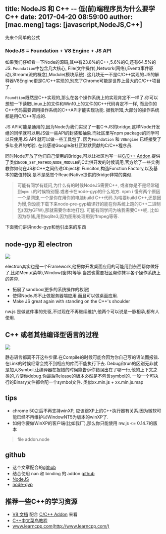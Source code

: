 title: NodeJS 和 C++ -- 低(前)端程序员为什么要学C++
date: 2017-04-20 08:59:00
author: [mac.meng]
tags: [javascript,NodeJS,C++]
---

先来个简单的公式

### NodeJS = Foundation + V8 Engine + JS API

如果我们仔细看一下Node的源码,其中有23.8%的C++,5.6%的C,还有64.5%的JS.
`Foundation`中包含几大核心, File(文件操作),Network(网络),Event(事件驱动),Stream(流的概念),Module(模块系统). 这几块无一不是C/C++实现的.JS的解释器V8Engine更是C/C++实现的,别忘了Chrome可能是世界上最大的C/C++项目了.

`Foundtion`既然是C++实现的,那么在各个操作系统上的实现肯定不一样了.你可以想想一下读取Linux上的文件和Win10上的文件的C++代码肯定不一样, 而且你的C++代码需要调用操作系统的C++API才能实现功能. 据我所知,大部分的操作系统都是用C/C++写成的.

JS API可能是通用的,因为Node为我们实现了一套C->JS的bridge,这样Node开发组的同学就可以用JS做一些API的封装和抽象.而社区里写npm package的同学可以只使用JS API 就可以做一些工具包了.  因为`Foundation` 和 `V8Engine` 已经接受了多年业界的考验. 在此感谢Google和社区默默贡献的C/C++程序员.

<!-- more -->


同时Node开放了他们自己使用的Bridge,可以让社区也写一些[C/C++ Addon](https://nodejs.org/api/addons.html).提供了类似`NODE_SET_METHOD`,`NODE_MODULE`的C宏供开发的时候调用,官方给了一些实例教你如何在JS和C++之间传递Object和 Funciton,构造Function Factory,以及基本的数值转换.是不是感觉个ReactNative提供的Bridge非常的类似.

> 可能有同学有疑问,为什么有的时候NodeJS需要C++, 或者你是不是经常碰到`npm i`的时候特别慢.或者卡在node-gyp的什么地方. npm i 慢有两个原因一个是网速,一个是你在用你的电脑build C++代码.为啥要build C++,还是因为慢,你没能下载下来node-pre-gyp编译好的能在你系统上跑的C++二进制包(因为GFW),那就需要你本地打包. 可能有同学问为啥我需要C++呢, 比如因为存储,用到sqlite3,因为图形处理用到ffmpeg等等. 

下面我们讲讲node-gyp和他引出来的东西

## node-gyp 和 electron

![](/images/node_addon_1.png)

electron其实也是一个Framework,他把你开发桌面应用的可能用到东西帮你做好了,比如Menu(菜单),Window(窗体)等等.当然也需要社区帮你抹平各个操作系统上的差异.

* 拓展了sandbox(更多的系统操作的权限)
* 使得NodeJS不止做服务器端应用.而且可以做桌面应用.
* Make JS great again with standing on the C++'s shoulder

nw.js 是做这件事的先驱,不过现在不再继续维护,他两个可以说是一脉相承,都有人使用.


## C++ 或者其他编译型语言的过程

![](/images/node_addon_2.png)

静态语言都离不开这些步骤.在Compile的时候可能会因为你自己写的语法而报错.在Link的时候经常会找不到相应的库而不能执行下去. Debug和run的区别无非就是加入Symbol,让编译器在报错的时候能告诉你错误出在了哪一行,他的上下文之类的,方便你debug.你最后Release的版本必然是不包含symbol的. 一般一个可执行的Binary文件都会配一个symbol文件. 类似xx.min.js + xx.min.js.map

## tips

* chrome 50之后不再支持winXP, 应该跟XP上的C++执行器有关系.因为微软可能已经不再维护以WindowNT5为版本的winXP了.
* 如何你要做WinXP的客户端(比如我厂),那么你只能使用 nw.js <= 0.14.7的版本
> file addon.node

## github

* 这个文章配合的[github](https://github.com/mactive/my_node_addon)
* 结合使用 nan 和 binding 的 addon [github](https://github.com/nodejs/node-addon-examples)
* [NodeJS](https://github.com/nodejs/node)
* [node-gyp](https://github.com/nodejs/node-gyp)

## 推荐一些C++的学习资源

* [V8 文档](https://v8docs.nodesource.com/node-7.4/) 配合 [C/C++ Addon](https://nodejs.org/api/addons.html) 来看
* [C++中文菜鸟教程](http://www.runoob.com/cplusplus/cpp-tutorial.html)
* www.learncpp.com(http://www.learncpp.com/)



